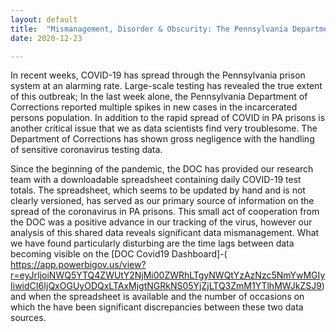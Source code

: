 ```yaml
---
layout: default
title:  "Mismanagement, Disorder & Obscurity: The Pennsylvania Department’s Handling of COVID-19 information"
date: 2020-12-23

---
```



In recent weeks, COVID-19 has spread through the Pennsylvania prison system at an alarming rate. Large-scale testing has revealed the true extent of this outbreak; In the last week alone, the Pennsylvania Department of Corrections reported multiple spikes in new cases in the incarcerated persons population.  In addition to the rapid spread of COVID in PA prisons is another critical issue that we as data scientists find very troublesome. The Department of Corrections has shown gross negligence with the handling of sensitive coronavirus testing data. 

Since the beginning of the pandemic, the DOC has provided our research team with a downloadable spreadsheet containing daily COVID-19 test totals. The spreadsheet, which seems to be updated by hand and is not clearly versioned, has served as our primary source of information on the spread of the coronavirus in PA prisons. This small act of cooperation from the DOC was a positive advance in our tracking of the virus, however our analysis of this shared data reveals significant data mismanagement. What we have found particularly disturbing are the time lags between data becoming visible on the [DOC Covid19 Dashboard]-( https://app.powerbigov.us/view?r=eyJrIjoiNWQ5YTQ4ZWUtY2NjMi00ZWRhLTgyNWQtYzAzNzc5NmYwMGIyIiwidCI6IjQxOGUyODQxLTAxMjgtNGRkNS05YjZjLTQ3ZmM1YTlhMWJkZSJ9) and when the spreadsheet is available and the number of occasions on which the have been significant discrepancies between these two data sources.


